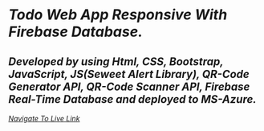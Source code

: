 # _Todo Web App Responsive With Firebase Database._

## *Developed by using Html, CSS, Bootstrap, JavaScript, JS(Seweet Alert Library), QR-Code Generator API, QR-Code Scanner API, Firebase Real-Time Database and deployed to MS-Azure.*

 *[Navigate To Live Link](https://festive-bhabha-9e9e4e.netlify.app/)*

